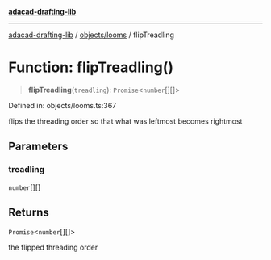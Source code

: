 [**adacad-drafting-lib**](../../../README.md)

***

[adacad-drafting-lib](../../../modules.md) / [objects/looms](../README.md) / flipTreadling

# Function: flipTreadling()

> **flipTreadling**(`treadling`): `Promise`\<`number`[][]\>

Defined in: objects/looms.ts:367

flips the threading order so that what was leftmost becomes rightmost

## Parameters

### treadling

`number`[][]

## Returns

`Promise`\<`number`[][]\>

the flipped threading order
